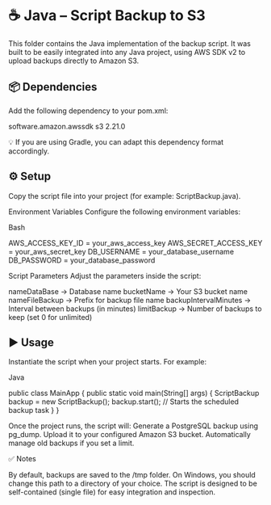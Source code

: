 # ☕ Java – Script Backup to S3
This folder contains the Java implementation of the backup script.
It was built to be easily integrated into any Java project, using AWS SDK v2 to upload backups directly to Amazon S3.

## 📦 Dependencies
Add the following dependency to your pom.xml:

<dependency>
    <groupId>software.amazon.awssdk</groupId>
    <artifactId>s3</artifactId>
    <version>2.21.0</version>
</dependency>

💡 If you are using Gradle, you can adapt this dependency format accordingly.

## ⚙️ Setup

Copy the script file into your project (for example: ScriptBackup.java).

Environment Variables
Configure the following environment variables:

Bash

AWS_ACCESS_KEY_ID = your_aws_access_key
AWS_SECRET_ACCESS_KEY = your_aws_secret_key
DB_USERNAME = your_database_username
DB_PASSWORD = your_database_password

Script Parameters
Adjust the parameters inside the script:

nameDataBase → Database name
bucketName → Your S3 bucket name
nameFileBackup → Prefix for backup file name
backupIntervalMinutes → Interval between backups (in minutes)
limitBackup → Number of backups to keep (set 0 for unlimited)

## ▶️ Usage

Instantiate the script when your project starts. For example:

Java

public class MainApp {
    public static void main(String[] args) {
        ScriptBackup backup = new ScriptBackup();
        backup.start(); // Starts the scheduled backup task
    }
}

Once the project runs, the script will:
Generate a PostgreSQL backup using pg_dump.
Upload it to your configured Amazon S3 bucket.
Automatically manage old backups if you set a limit.

✅ Notes

By default, backups are saved to the /tmp folder.
On Windows, you should change this path to a directory of your choice.
The script is designed to be self-contained (single file) for easy integration and inspection.









